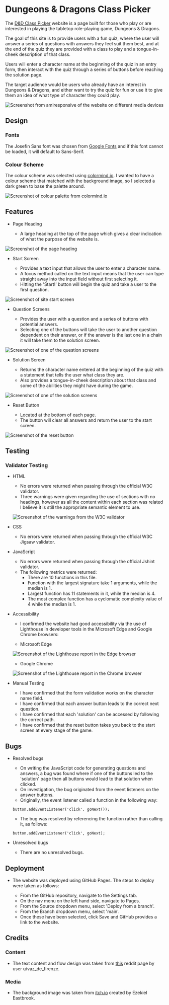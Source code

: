 # Dungeons & Dragons Class Picker

The [D&D Class Picker](https://jfpaliga.github.io/dnd-class-picker/) website is a page built for those who play or are interested in playing the tabletop role-playing game, Dungeons & Dragons.

The goal of this site is to provide users with a fun quiz, where the user will answer a series of questions with answers they feel suit them best, and at the end of the quiz they are provided with a class to play and a tongue-in-cheek description of that class.

Users will enter a character name at the beginning of the quiz in an entry form, then interact with the quiz through a series of buttons before reaching the solution page.

The target audience would be users who already have an interest in Dungeons & Dragons, and either want to try the quiz for fun or use it to give them an idea of what type of character they could play.

![Screenshot from amiresponsive of the website on different media devices](assets/images/amiresponsive.png)

## Design

### Fonts

The Josefin Sans font was chosen from [Google Fonts](https://fonts.google.com/specimen/Josefin+Sans) and if this font cannot be loaded, it will default to Sans-Serif.

### Colour Scheme

The colour scheme was selected using [colormind.io](http://colormind.io/). I wanted to have a colour scheme that matched with the background image, so I selected a dark green to base the palette around.

![Screenshot of colour palette from colormind.io](assets/images/colourscheme.png)

## Features

- Page Heading

  - A large heading at the top of the page which gives a clear indication of what the purpose of the website is.

![Screenshot of the page heading](assets/images/header.png)

- Start Screen

  - Provides a text input that allows the user to enter a character name.
  - A focus method called on the text input means that the user can type straight away into the input field without first selecting it.
  - Hitting the 'Start!' button will begin the quiz and take a user to the first question.

![Screenshot of site start screen](assets/images/startscreen.png)

- Question Screens

  - Provides the user with a question and a series of buttons with potential answers.
  - Selecting one of the buttons will take the user to another question dependent on their answer, or if the answer is the last one in a chain it will take them to the solution screen.

![Screenshot of one of the question screens](assets/images/questions.png)

- Solution Screen

  - Returns the character name entered at the beginning of the quiz with a statement that tells the user what class they are.
  - Also provides a tongue-in-cheek description about that class and some of the abilities they might have during the game.

![Screenshot of one of the solution screens](assets/images/solution.png)

- Reset Button

  - Located at the bottom of each page.
  - The button will clear all answers and return the user to the start screen.

![Screenshot of the reset button](assets/images/resetbutton.png)

## Testing

### Validator Testing

- HTML

  - No errors were returned when passing through the official W3C validator.
  - Three warnings were given regarding the use of sections with no headings, however as all the content within each section was related I believe it is still the appropriate semantic element to use.

  ![Screenshot of the warnings from the W3C validator](assets/images/htmlwarnings.png)

- CSS

  - No errors were returned when passing through the official W3C Jigsaw validator.

- JavaScript

  - No errors were returned when passing through the official Jshint validator.
  - The following metrics were returned:
    - There are 10 functions in this file.
    - Function with the largest signature take 1 arguments, while the median is 1.
    - Largest function has 11 statements in it, while the median is 4.
    - The most complex function has a cyclomatic complexity value of 4 while the median is 1.

- Accessibility

  - I confirmed the website had good accessibility via the use of Lighthouse in developer tools in the Microsoft Edge and Google Chrome browsers:

  - Microsoft Edge

  ![Screenshot of the Lighthouse report in the Edge browser](assets/images/edgelighthouse.png)

  - Google Chrome

  ![Screenshot of the Lighthouse report in the Chrome browser](assets/images/chromelighthouse.png)

- Manual Testing

  - I have confirmed that the form validation works on the character name field.
  - I have confirmed that each answer button leads to the correct next question.
  - I have confirmed that each 'solution' can be accessed by following the correct path.
  - I have confirmed that the reset button takes you back to the start screen at every stage of the game.

## Bugs

- Resolved bugs

  - On writing the JavaScript code for generating questions and answers, a bug was found where if one of the buttons led to the 'solution' page then all buttons would lead to that solution when clicked.
  - On investigation, the bug originated from the event listeners on the answer buttons.
  - Originally, the event listener called a function in the following way:

  ```
  button.addEventListener('click', goNext());
  ```

  - The bug was resolved by referencing the function rather than calling it, as follows:

  ```
  button.addEventListener('click', goNext);
  ```

- Unresolved bugs

  - There are no unresolved bugs.

## Deployment

- The website was deployed using GitHub Pages. The steps to deploy were taken as follows:

  - From the GitHub repository, navigate to the Settings tab.
  - On the nav menu on the left hand side, navigate to Pages.
  - From the Source dropdown menu, select 'Deploy from a branch'.
  - From the Branch dropdown menu, select 'main'.
  - Once these have been selected, click Save and GitHub provides a link to the website.

## Credits

### Content

- The text content and flow design was taken from [this](https://www.reddit.com/r/DnD/comments/cbxw9f/class_selection_chart_now_with_extra_warlock/) reddit page by user u/vaz_de_firenze.

### Media

- The background image was taken from [itch.io](https://ezekiel-eastbrook.itch.io/1000-magical-fantasy-anime-visual-novel-backgrounds) created by Ezekiel Eastbrook.

